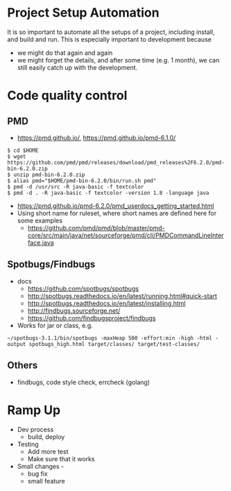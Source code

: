 # Project Setup Automation
It is so important to automate all the setups of a project, including install, and build and run.
This is especially important to development because
* we might do that again and again
* we might forget the details, and after some time (e.g. 1 month), we can still easily catch up with the development.

# Code quality control
## PMD
* https://pmd.github.io/, https://pmd.github.io/pmd-6.1.0/
```
$ cd $HOME
$ wget https://github.com/pmd/pmd/releases/download/pmd_releases%2F6.2.0/pmd-bin-6.2.0.zip
$ unzip pmd-bin-6.2.0.zip
$ alias pmd="$HOME/pmd-bin-6.2.0/bin/run.sh pmd"
$ pmd -d /usr/src -R java-basic -f textcolor
$ pmd -d . -R java-basic -f textcolor -version 1.8 -language java
```
* https://pmd.github.io/pmd-6.2.0/pmd_userdocs_getting_started.html
* Using short name for ruleset, where short names are defined here for some examples
  * https://github.com/pmd/pmd/blob/master/pmd-core/src/main/java/net/sourceforge/pmd/cli/PMDCommandLineInterface.java
## Spotbugs/Findbugs
* docs
  * https://github.com/spotbugs/spotbugs
  * http://spotbugs.readthedocs.io/en/latest/running.html#quick-start
  * http://spotbugs.readthedocs.io/en/latest/installing.html
  * http://findbugs.sourceforge.net/
  * https://github.com/findbugsproject/findbugs
* Works for jar or class, e.g.
```
~/spotbugs-3.1.1/bin/spotbugs -maxHeap 500 -effort:min -high -html -output spotbugs_high.html target/classes/ target/test-classes/
```

## Others
* findbugs, code style check, errcheck (golang)

# Ramp Up
* Dev process
  * build, deploy
* Testing
  * Add more test
  * Make sure that it works
* Small changes - 
  * bug fix
  * small feature
